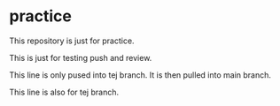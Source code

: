 practice
========

This repository is just for practice.

This is just for testing push and review.

This line is only pused into tej branch.
It is then pulled into main branch.

This line is also for tej branch.
